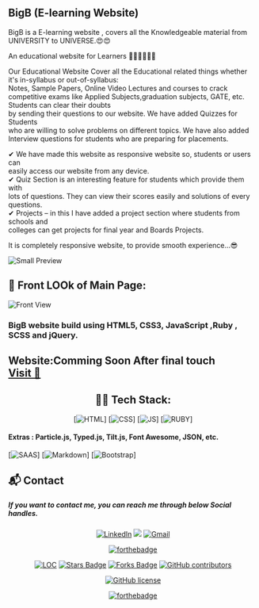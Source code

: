 ## BigB (E-learning Website)

BigB is a E-learning website , covers all the Knowledgeable material from UNIVERSITY to UNIVERSE.😍😍

An educational website for Learners  👨🏻‍🎓👨🏻‍🎓

 Our Educational Website Cover all the Educational related things whether it's in-syllabus or out-of-syllabus:  
 Notes, Sample Papers, Online Video Lectures and courses to crack competitive 
 exams like Applied Subjects,graduation subjects, GATE, etc. Students can clear their doubts  
 by sending their questions to our website. We have added Quizzes for Students  
 who are willing to solve problems on different topics. We have also added  
 Interview questions for students who are preparing for placements.  
  
✔ We have made this website as responsive website so, students or users can  
   easily access our website from  any device.  
✔ Quiz Section is an interesting feature for students which provide them with  
   lots of questions. They can view their scores easily and solutions of every questions.  
✔ Projects – in this I have added a project section where students from schools and  
   colleges can get projects for final year and Boards Projects.  
   
It is completely responsive website, to provide smooth experience...😎  

![Small Preview](https://github.com/The-Shivam-garg/BIgB-eLearn-website/blob/b92c5fe709d803c8cae225ff890fc7f9847c6b08/img/small%20view.png)  


## 🚩 Front LOOk of Main Page:

![Front View](https://github.com/The-Shivam-garg/BIgB-eLearn-website/blob/39b9dcc7ef2b4c1254bd49b94295b975e4c14d57/img/front.png)



### BigB website build using HTML5, CSS3, JavaScript ,Ruby , SCSS and jQuery.

<h2> Website:Comming Soon After final touch <BR>
<a href="" target="_blank">Visit 🚀</a>
</h2> 

<div align="center">

## 👨‍💻 Tech Stack:
[![HTML](https://img.shields.io/badge/html5%20-%23E34F26.svg?&style=for-the-badge&logo=html5&logoColor=white)]
[![CSS](https://img.shields.io/badge/css3%20-%231572B6.svg?&style=for-the-badge&logo=css3&logoColor=white)]
[![JS](https://img.shields.io/badge/javascript%20-%23323330.svg?&style=for-the-badge&logo=javascript&logoColor=%23F7DF1E)]
[![RUBY](https://img.shields.io/badge/Ruby-CC342D?style=for-the-badge&logo=ruby&logoColor=white)]

</div>

#### Extras : Particle.js, Typed.js, Tilt.js, Font Awesome, JSON, etc.
[![SAAS](https://img.shields.io/badge/Sass-CC6699?style=for-the-badge&logo=sass&logoColor=white)]
[![Markdown](https://img.shields.io/badge/Markdown-000000?style=for-the-badge&logo=markdown&logoColor=white)]
[![Bootstrap](https://img.shields.io/badge/Bootstrap-563D7C?style=for-the-badge&logo=bootstrap&logoColor=white)]

<h2>📬 Contact</h2>

##### If you want to contact me, you can reach me through below Social handles.

<div align="center">


<a  href="https://www.linkedin.com/in/shivam-garg-15675720a/" target="_blank"><img alt="LinkedIn" src="https://img.shields.io/badge/linkedin%20-%230077B5.svg?&style=for-the-badge&logo=linkedin&logoColor=white" /></a>
<a href="https://twitter.com/Shivams_twt" target="_blank"><img src="https://img.shields.io/badge/twitter-%2300acee.svg?&style=for-the-badge&logo=twitter&logoColor=white&alt=twitter" /></a>
<a href="mailto:shivanshagarwal2020@gmail.com"><img  alt="Gmail" src="https://img.shields.io/badge/Gmail-D14836?style=for-the-badge&logo=gmail&logoColor=white" />

</div>


<div align="center">
 
[![forthebadge](https://forthebadge.com/images/badges/built-by-developers.svg)](https://forthebadge.com)


</div>

<div align="center">

<a href="https://github.com/The-Shivam-garg/BigB-E-learn-Websit-e"><img src="https://sloc.xyz/github/The-Shivam-garg/BigB-E-learn-Websit-e"    alt="LOC" /></a>
<a href="https://github.com/The-Shivam-garg/BigB-E-learn-Websit-e"><img src="https://img.shields.io/github/stars/The-Shivam-garg/BigB-E-learn-Websit-e" alt="Stars Badge" /></a>
<a href="https://github.com/The-Shivam-garg/BigB-E-learn-Websit-e/network/members"><img src="https://img.shields.io/github/forks/The-Shivam-garg/BigB-E-learn-Websit-e" alt="Forks Badge" /></a>
<a href="https://github.com/The-Shivam-garg/BigB-E-learn-Websit-e/graphs/contributors"><img alt="GitHub contributors" src="https://img.shields.io/github/contributors/The-Shivam-garg/BigB-E-learn-Websit-e/color=2b9348" ></a>

[![GitHub license](https://img.shields.io/github/license/The-Shivam-garg/BigB-E-learn-Websit-e?logo=github)](https://github.com/The-Shivam-garg/BigB-E-learn-Websit-e/blob/master/LICENSE)

[![forthebadge](https://forthebadge.com/images/badges/built-with-love.svg)](https://forthebadge.com)
</div>
